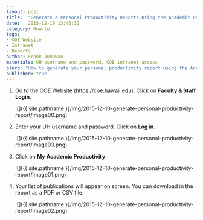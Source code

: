 ```yaml
---
layout: post
title:  "Generate a Personal Productivity Reports Using the Academic Productivity Tool"
date:   2015-12-10 13:46:32
category: How-to
tags:
- COE Website
- Intranet
- Reports
author: Frank Jumawan
materials: UH username and password, COE intranet access
blurb: "How to generate your personal productivity report using the Academic Productivity tool."
published: true
---
```


1. Go to the COE Website (<https://coe.hawaii.edu>). Click on **Faculty & Staff Login**.

    ![]({{ site.pathname }}/img/2015-12-10-generate-personal-productivity-report/image00.png)

2. Enter your UH username and password. Click on **Log in**.

    ![]({{ site.pathname }}/img/2015-12-10-generate-personal-productivity-report/image03.png)

3. Click on **My Academic Productivity**.

    ![]({{ site.pathname }}/img/2015-12-10-generate-personal-productivity-report/image01.png)

4. Your list of publications will appear on screen. You can download in the report as a PDF or CSV file.

    ![]({{ site.pathname }}/img/2015-12-10-generate-personal-productivity-report/image02.png)
